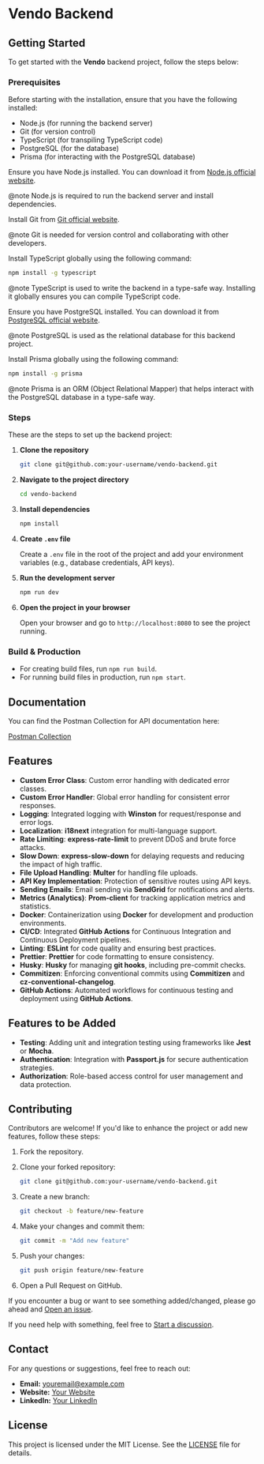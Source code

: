 # **Vendo Backend**

## **Getting Started**

To get started with the **Vendo** backend project, follow the steps below:

### **Prerequisites**

Before starting with the installation, ensure that you have the following installed:

- Node.js (for running the backend server)
- Git (for version control)
- TypeScript (for transpiling TypeScript code)
- PostgreSQL (for the database)
- Prisma (for interacting with the PostgreSQL database)

Ensure you have Node.js installed. You can download it from [Node.js official website](https://nodejs.org/).

@note Node.js is required to run the backend server and install dependencies.

Install Git from [Git official website](https://git-scm.com/).

@note Git is needed for version control and collaborating with other developers.

Install TypeScript globally using the following command:

```bash
npm install -g typescript
```

@note TypeScript is used to write the backend in a type-safe way. Installing it globally ensures you can compile TypeScript code.

Ensure you have PostgreSQL installed. You can download it from [PostgreSQL official website](https://www.postgresql.org/).

@note PostgreSQL is used as the relational database for this backend project.

Install Prisma globally using the following command:

```bash
npm install -g prisma
```

@note Prisma is an ORM (Object Relational Mapper) that helps interact with the PostgreSQL database in a type-safe way.

### **Steps**

These are the steps to set up the backend project:

1. **Clone the repository**

   ```bash
   git clone git@github.com:your-username/vendo-backend.git
   ```

2. **Navigate to the project directory**

   ```bash
   cd vendo-backend
   ```

3. **Install dependencies**

   ```bash
   npm install
   ```

4. **Create `.env` file**

   Create a `.env` file in the root of the project and add your environment variables (e.g., database credentials, API keys).

5. **Run the development server**

   ```bash
   npm run dev
   ```

6. **Open the project in your browser**

   Open your browser and go to `http://localhost:8080` to see the project running.

### **Build & Production**

- For creating build files, run `npm run build`.
- For running build files in production, run `npm start`.

## **Documentation**

You can find the Postman Collection for API documentation here:

[Postman Collection](https://documenter.getpostman.com/view/27265804/2sAYkBsM99)

## **Features**

- **Custom Error Class**: Custom error handling with dedicated error classes.
- **Custom Error Handler**: Global error handling for consistent error responses.
- **Logging**: Integrated logging with **Winston** for request/response and error logs.
- **Localization**: **i18next** integration for multi-language support.
- **Rate Limiting**: **express-rate-limit** to prevent DDoS and brute force attacks.
- **Slow Down**: **express-slow-down** for delaying requests and reducing the impact of high traffic.
- **File Upload Handling**: **Multer** for handling file uploads.
- **API Key Implementation**: Protection of sensitive routes using API keys.
- **Sending Emails**: Email sending via **SendGrid** for notifications and alerts.
- **Metrics (Analytics)**: **Prom-client** for tracking application metrics and statistics.
- **Docker**: Containerization using **Docker** for development and production environments.
- **CI/CD**: Integrated **GitHub Actions** for Continuous Integration and Continuous Deployment pipelines.
- **Linting**: **ESLint** for code quality and ensuring best practices.
- **Prettier**: **Prettier** for code formatting to ensure consistency.
- **Husky**: **Husky** for managing **git hooks**, including pre-commit checks.
- **Commitizen**: Enforcing conventional commits using **Commitizen** and **cz-conventional-changelog**.
- **GitHub Actions**: Automated workflows for continuous testing and deployment using **GitHub Actions**.

## **Features to be Added**

- **Testing**: Adding unit and integration testing using frameworks like **Jest** or **Mocha**.
- **Authentication**: Integration with **Passport.js** for secure authentication strategies.
- **Authorization**: Role-based access control for user management and data protection.

## **Contributing**

Contributors are welcome! If you'd like to enhance the project or add new features, follow these steps:

1. Fork the repository.
2. Clone your forked repository:

   ```bash
   git clone git@github.com:your-username/vendo-backend.git
   ```

3. Create a new branch:

   ```bash
   git checkout -b feature/new-feature
   ```

4. Make your changes and commit them:

   ```bash
   git commit -m "Add new feature"
   ```

5. Push your changes:

   ```bash
   git push origin feature/new-feature
   ```

6. Open a Pull Request on GitHub.

If you encounter a bug or want to see something added/changed, please go ahead and [Open an issue](https://github.com/diwashbhattarai999/vendo-backend/issues/new/choose).

If you need help with something, feel free to [Start a discussion](https://github.com/diwashbhattarai999/vendo-backend/discussions/new/choose).

## **Contact**

For any questions or suggestions, feel free to reach out:

- **Email:** [youremail@example.com](mailto:youremail@example.com)
- **Website:** [Your Website](https://yourwebsite.com)
- **LinkedIn:** [Your LinkedIn](https://www.linkedin.com/in/your-profile)

## **License**

This project is licensed under the MIT License. See the [LICENSE](LICENSE) file for details.
